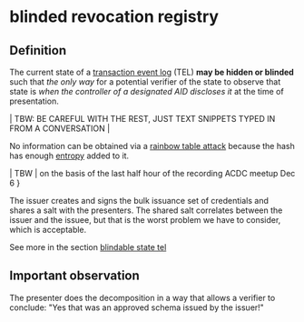 # blinded revocation registry
## Definition
The current state of a [transaction event log](transaction-event-log) (TEL) **may be hidden or blinded** such that _the only way_ for a potential verifier of the state to observe that state is _when the controller of a designated AID discloses it_ at the time of presentation.

| TBW: BE CAREFUL WITH THE REST, JUST TEXT SNIPPETS TYPED IN FROM A CONVERSATION |

No information can be obtained via a [rainbow table attack](rainbow-table-attack) because the hash has enough [entropy](entropy) added to it.

| TBW  | on the basis of the last half hour of the recording ACDC meetup Dec 6 }

The issuer creates and signs the bulk issuance set of credentials and shares a salt with the presenters.
The shared salt correlates between the issuer and the issuee, but that is the worst problem we have to consider, which is acceptable.

See more in the section [blindable state tel](https://github.com/trustoverip/tswg-acdc-specification/blob/main/draft-ssmith-acdc.md#blindable-state-tel)

## Important observation
The presenter does the decomposition in a way that allows a verifier to conclude: "Yes that was an approved schema issued by the issuer!"